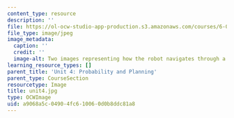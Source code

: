 ```yaml
---
content_type: resource
description: ''
file: https://ol-ocw-studio-app-production.s3.amazonaws.com/courses/6-01sc-introduction-to-electrical-engineering-and-computer-science-i-spring-2011/a9068a5c04904fc610060d0b8ddc81a8_unit4.jpg
file_type: image/jpeg
image_metadata:
  caption: ''
  credit: ''
  image-alt: Two images representing how the robot navigates through a maze.
learning_resource_types: []
parent_title: 'Unit 4: Probability and Planning'
parent_type: CourseSection
resourcetype: Image
title: unit4.jpg
type: OCWImage
uid: a9068a5c-0490-4fc6-1006-0d0b8ddc81a8
---
```

